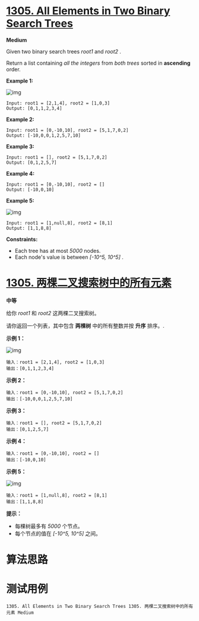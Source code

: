# [1305. All Elements in Two Binary Search Trees][enTitle]

**Medium**

Given two binary search trees  *root1*  and  *root2* .

Return a list containing  *all the integers*  from  *both trees*  sorted in **ascending**  order.



**Example 1:** 

![img](https://assets.leetcode.com/uploads/2019/12/18/q2-e1.png)

```
Input: root1 = [2,1,4], root2 = [1,0,3]
Output: [0,1,1,2,3,4]

```

**Example 2:** 

```
Input: root1 = [0,-10,10], root2 = [5,1,7,0,2]
Output: [-10,0,0,1,2,5,7,10]

```

**Example 3:** 

```
Input: root1 = [], root2 = [5,1,7,0,2]
Output: [0,1,2,5,7]

```

**Example 4:** 

```
Input: root1 = [0,-10,10], root2 = []
Output: [-10,0,10]

```

**Example 5:** 

![img](https://assets.leetcode.com/uploads/2019/12/18/q2-e5-.png)

```
Input: root1 = [1,null,8], root2 = [8,1]
Output: [1,1,8,8]

```



**Constraints:** 

- Each tree has at most  *5000*  nodes. 
- Each node's value is between  *[-10^5, 10^5]* .


# [1305. 两棵二叉搜索树中的所有元素][cnTitle]

**中等**

给你  *root1*  和  *root2*  这两棵二叉搜索树。

请你返回一个列表，其中包含 **两棵树** 中的所有整数并按 **升序**  排序。.



**示例 1：** 

![img](https://assets.leetcode-cn.com/aliyun-lc-upload/uploads/2019/12/29/q2-e1.png)

```
输入：root1 = [2,1,4], root2 = [1,0,3]
输出：[0,1,1,2,3,4]

```

**示例 2：** 

```
输入：root1 = [0,-10,10], root2 = [5,1,7,0,2]
输出：[-10,0,0,1,2,5,7,10]

```

**示例 3：** 

```
输入：root1 = [], root2 = [5,1,7,0,2]
输出：[0,1,2,5,7]

```

**示例 4：** 

```
输入：root1 = [0,-10,10], root2 = []
输出：[-10,0,10]

```

**示例 5：** 

![img](https://assets.leetcode-cn.com/aliyun-lc-upload/uploads/2019/12/29/q2-e5-.png)

```
输入：root1 = [1,null,8], root2 = [8,1]
输出：[1,1,8,8]

```



**提示：** 

- 每棵树最多有  *5000*  个节点。 
- 每个节点的值在  *[-10^5, 10^5]*  之间。




# 算法思路

# 测试用例
```
1305. All Elements in Two Binary Search Trees 1305. 两棵二叉搜索树中的所有元素 Medium
```

[enTitle]: https://leetcode.com/problems/all-elements-in-two-binary-search-trees/
[cnTitle]: https://leetcode-cn.com/problems/all-elements-in-two-binary-search-trees/
